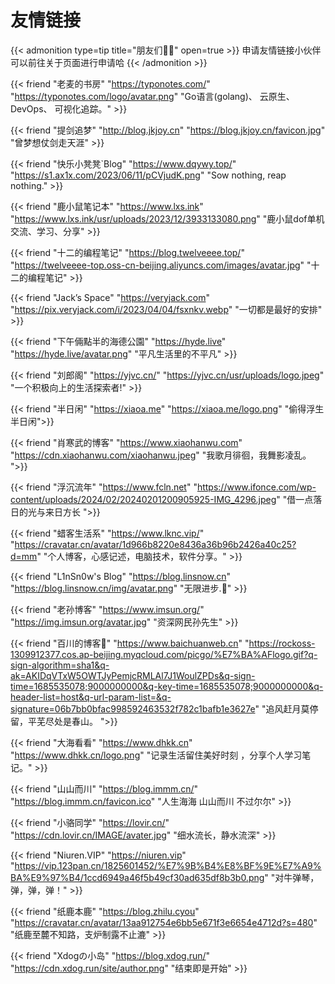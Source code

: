 # 友情链接


{{< admonition type=tip title="朋友们👬🏻" open=true >}}
申请友情链接小伙伴可以前往关于页面进行申请哈
{{< /admonition >}}

{{< friend "老麦的书房" "https://typonotes.com/" "https://typonotes.com/logo/avatar.png" "Go语言(golang)、 云原生、 DevOps、 可视化追踪。" >}}

{{< friend "提剑追梦" "http://blog.jkjoy.cn" "https://blog.jkjoy.cn/favicon.jpg" "曾梦想仗剑走天涯" >}}

{{< friend "快乐小凳凳`Blog" "https://www.dqywy.top/" "https://s1.ax1x.com/2023/06/11/pCVjudK.png" "Sow nothing, reap nothing." >}}

{{< friend "鹿小鼠笔记本" "https://www.lxs.ink" "https://www.lxs.ink/usr/uploads/2023/12/3933133080.png" "鹿小鼠dof单机交流、学习、分享" >}}

{{< friend "十二的编程笔记" "https://blog.twelveeee.top/" "https://twelveeee-top.oss-cn-beijing.aliyuncs.com/images/avatar.jpg" "十二的编程笔记" >}}

{{< friend "Jack’s Space" "https://veryjack.com" "https://pix.veryjack.com/i/2023/04/04/fsxnkv.webp" "一切都是最好的安排" >}}

{{< friend "下午倆點半的海德公園" "https://hyde.live" "https://hyde.live/avatar.png" "平凡生活里的不平凡" >}}

{{< friend "刘郎阁" "https://yjvc.cn/" "https://yjvc.cn/usr/uploads/logo.jpeg" "一个积极向上的生活探索者!" >}}

{{< friend "半日闲" "https://xiaoa.me" "https://xiaoa.me/logo.png" "偷得浮生半日闲">}}

{{< friend "肖寒武的博客" "https://www.xiaohanwu.com" "https://cdn.xiaohanwu.com/xiaohanwu.jpeg" "我歌月徘徊，我舞影凌乱。 ">}}

{{< friend "浮沉流年" "https://www.fcln.net" "https://www.ifonce.com/wp-content/uploads/2024/02/20240201200905925-IMG_4296.jpeg" "借一点落日的光与来日方长 ">}}

{{< friend "蜡客生活系" "https://www.lknc.vip/" "https://cravatar.cn/avatar/1d966b8220e8436a36b96b2426a40c25?d=mm" "个人博客，心感记述，电脑技术，软件分享。" >}}

{{< friend "L1nSn0w's Blog" "https://blog.linsnow.cn" "https://blog.linsnow.cn/img/avatar.png" "无限进步.🎈" >}}

{{< friend "老孙博客" "https://www.imsun.org/" "https://img.imsun.org/avatar.jpg" "资深网民孙先生" >}}

{{< friend "百川的博客🌊" "https://www.baichuanweb.cn" "https://rockoss-1309912377.cos.ap-beijing.myqcloud.com/picgo/%E7%BA%AFlogo.gif?q-sign-algorithm=sha1&q-ak=AKIDqVTxW5OWTJyPemjcRMLAl7J1WoulZPDs&q-sign-time=1685535078;9000000000&q-key-time=1685535078;9000000000&q-header-list=host&q-url-param-list=&q-signature=06b7bb0bfac998592463532f782c1bafb1e3627e" "追风赶月莫停留，平芜尽处是春山。 ">}}

{{< friend "大海看看" "https://www.dhkk.cn" "https://www.dhkk.cn/logo.png" "记录生活留住美好时刻 ，分享个人学习笔记。" >}}

{{< friend "山山而川" "https://blog.immm.cn/" "https://blog.immm.cn/favicon.ico" "人生海海 山山而川 不过尔尔" >}}

{{< friend "小骆同学" "https://lovir.cn/" "https://cdn.lovir.cn/IMAGE/avater.jpg" "细水流长，静水流深" >}}

{{< friend "Niuren.VIP" "https://niuren.vip" "https://vip.123pan.cn/1825601452/%E7%9B%B4%E8%BF%9E%E7%A9%BA%E9%97%B4/1ccd6949a46f5b49cf30ad635df8b3b0.png" "对牛弹琴，弹，弹，弹！" >}}

{{< friend "纸鹿本鹿" "https://blog.zhilu.cyou" "https://cravatar.cn/avatar/13aa912754e6bb5e671f3e6654e4712d?s=480" "纸鹿至麓不知路，支炉制露不止漉" >}}

{{< friend "Xdogの小岛" "https://blog.xdog.run/" "https://cdn.xdog.run/site/author.png" "结束即是开始" >}}
